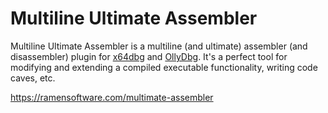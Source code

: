 # Multiline Ultimate Assembler

Multiline Ultimate Assembler is a multiline (and ultimate) assembler (and
disassembler) plugin for [x64dbg](https://x64dbg.com/) and
[OllyDbg](http://www.ollydbg.de/). It's a perfect tool for modifying and
extending a compiled executable functionality, writing code caves, etc.

https://ramensoftware.com/multimate-assembler
